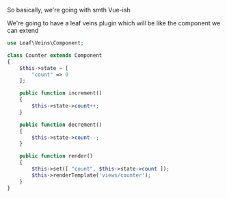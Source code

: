 So basically, we're going with smth Vue-ish

We're going to have a leaf veins plugin which will be like the component we can extend

```php
use Leaf\Veins\Component;

class Counter extends Component
{
    $this->state = [
		"count" => 0
	];

    public function increment()
    {
        $this->state->count++;
    }

    public function decrement()
    {
        $this->state->count--;
    }

    public function render()
    {
		$this->set([ "count", $this->state->count ]);
        $this->renderTemplate('views/counter');
    }
}
```